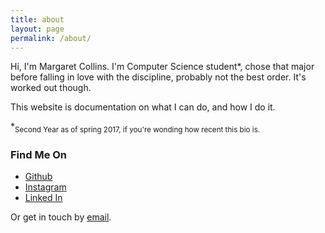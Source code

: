 ```yaml
---
title: about
layout: page
permalink: /about/
---
```


Hi, I'm Margaret Collins. I'm Computer Science student\*, chose that major before falling in love with the discipline, probably not the best order. It's worked out though. 

This website is documentation on what I can do, and how I do it. 

\*<sub>Second Year as of spring 2017, if you're wonding how recent this bio is.</sub>

### Find Me On

- [Github](https://github.com/watercityflame)
- [Instagram](https://www.instagram.com/watercityflame/)
- [Linked In](www.linkedin.com/in/watercityflame)

Or get in touch by [email](/contact).

